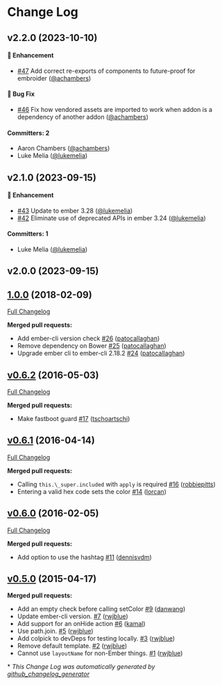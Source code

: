 # Change Log



## v2.2.0 (2023-10-10)

#### :rocket: Enhancement
* [#47](https://github.com/yapplabs/ember-colpick/pull/47) Add correct re-exports of components to future-proof for embroider ([@achambers](https://github.com/achambers))

#### :bug: Bug Fix
* [#46](https://github.com/yapplabs/ember-colpick/pull/46) Fix how vendored assets are imported to work when addon is a dependency of another addon ([@achambers](https://github.com/achambers))

#### Committers: 2
- Aaron Chambers ([@achambers](https://github.com/achambers))
- Luke Melia ([@lukemelia](https://github.com/lukemelia))

## v2.1.0 (2023-09-15)

#### :rocket: Enhancement
* [#43](https://github.com/yapplabs/ember-colpick/pull/43) Update to ember 3.28 ([@lukemelia](https://github.com/lukemelia))
* [#42](https://github.com/yapplabs/ember-colpick/pull/42) Eliminate use of deprecated APIs in ember 3.24 ([@lukemelia](https://github.com/lukemelia))

#### Committers: 1
- Luke Melia ([@lukemelia](https://github.com/lukemelia))

## v2.0.0 (2023-09-15)

## [1.0.0](https://github.com/yapplabs/ember-colpick/tree/1.0.0) (2018-02-09)
[Full Changelog](https://github.com/yapplabs/ember-colpick/compare/v0.6.2...1.0.0)

**Merged pull requests:**

- Add ember-cli version check [\#26](https://github.com/yapplabs/ember-colpick/pull/26) ([patocallaghan](https://github.com/patocallaghan))
- Remove dependency on Bower [\#25](https://github.com/yapplabs/ember-colpick/pull/25) ([patocallaghan](https://github.com/patocallaghan))
- Upgrade ember cli to ember-cli 2.18.2 [\#24](https://github.com/yapplabs/ember-colpick/pull/24) ([patocallaghan](https://github.com/patocallaghan))

## [v0.6.2](https://github.com/yapplabs/ember-colpick/tree/v0.6.2) (2016-05-03)
[Full Changelog](https://github.com/yapplabs/ember-colpick/compare/v0.6.1...v0.6.2)

**Merged pull requests:**

- Make fastboot guard [\#17](https://github.com/yapplabs/ember-colpick/pull/17) ([tschoartschi](https://github.com/tschoartschi))

## [v0.6.1](https://github.com/yapplabs/ember-colpick/tree/v0.6.1) (2016-04-14)
[Full Changelog](https://github.com/yapplabs/ember-colpick/compare/v0.6.0...v0.6.1)

**Merged pull requests:**

- Calling `this.\_super.included` with `apply` is required [\#16](https://github.com/yapplabs/ember-colpick/pull/16) ([robbiepitts](https://github.com/robbiepitts))
- Entering a valid hex code sets the color [\#14](https://github.com/yapplabs/ember-colpick/pull/14) ([lorcan](https://github.com/lorcan))

## [v0.6.0](https://github.com/yapplabs/ember-colpick/tree/v0.6.0) (2016-02-05)
[Full Changelog](https://github.com/yapplabs/ember-colpick/compare/v0.5.0...v0.6.0)

**Merged pull requests:**

- Add option to use the hashtag [\#11](https://github.com/yapplabs/ember-colpick/pull/11) ([dennisvdm](https://github.com/dennisvdm))

## [v0.5.0](https://github.com/yapplabs/ember-colpick/tree/v0.5.0) (2015-04-17)
**Merged pull requests:**

- Add an empty check before calling setColor [\#9](https://github.com/yapplabs/ember-colpick/pull/9) ([danwang](https://github.com/danwang))
- Update ember-cli version. [\#7](https://github.com/yapplabs/ember-colpick/pull/7) ([rwjblue](https://github.com/rwjblue))
- Add support for an onHide action [\#6](https://github.com/yapplabs/ember-colpick/pull/6) ([kamal](https://github.com/kamal))
- Use path.join. [\#5](https://github.com/yapplabs/ember-colpick/pull/5) ([rwjblue](https://github.com/rwjblue))
- Add colpick to devDeps for testing locally. [\#3](https://github.com/yapplabs/ember-colpick/pull/3) ([rwjblue](https://github.com/rwjblue))
- Remove default template. [\#2](https://github.com/yapplabs/ember-colpick/pull/2) ([rwjblue](https://github.com/rwjblue))
- Cannot use `layoutName` for non-Ember things. [\#1](https://github.com/yapplabs/ember-colpick/pull/1) ([rwjblue](https://github.com/rwjblue))



\* *This Change Log was automatically generated by [github_changelog_generator](https://github.com/skywinder/Github-Changelog-Generator)*